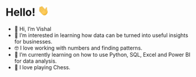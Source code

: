 # Hello! <img src="https://raw.githubusercontent.com/ptyadana/ptyadana/master/wave.gif" width="30px">

- 👋 Hi, I’m Vishal
- 👀 I’m interested in learning how data can be turned into useful insights for businesses.
- :nerd_face: I love working with numbers and finding patterns.
- 🌱 I’m currently learning on how to use Python, SQL, Excel and Power BI for data analysis.
- :robot: I love playing Chess.

<!---
VishallB/VishallB is a ✨ special ✨ repository because its `README.md` (this file) appears on your GitHub profile.
You can click the Preview link to take a look at your changes.
--->
